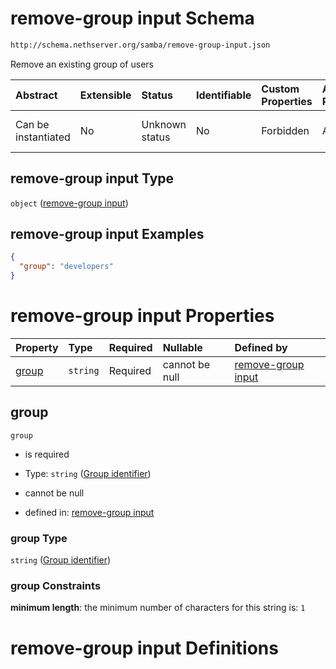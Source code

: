 # remove-group input Schema

```txt
http://schema.nethserver.org/samba/remove-group-input.json
```

Remove an existing group of users

| Abstract            | Extensible | Status         | Identifiable | Custom Properties | Additional Properties | Access Restrictions | Defined In                                                                      |
| :------------------ | :--------- | :------------- | :----------- | :---------------- | :-------------------- | :------------------ | :------------------------------------------------------------------------------ |
| Can be instantiated | No         | Unknown status | No           | Forbidden         | Allowed               | none                | [remove-group-input.json](samba/remove-group-input.json "open original schema") |

## remove-group input Type

`object` ([remove-group input](remove-group-input.md))

## remove-group input Examples

```json
{
  "group": "developers"
}
```

# remove-group input Properties

| Property        | Type     | Required | Nullable       | Defined by                                                                                                                                             |
| :-------------- | :------- | :------- | :------------- | :----------------------------------------------------------------------------------------------------------------------------------------------------- |
| [group](#group) | `string` | Required | cannot be null | [remove-group input](remove-group-input-properties-group-identifier.md "http://schema.nethserver.org/samba/remove-group-input.json#/properties/group") |

## group



`group`

*   is required

*   Type: `string` ([Group identifier](remove-group-input-properties-group-identifier.md))

*   cannot be null

*   defined in: [remove-group input](remove-group-input-properties-group-identifier.md "http://schema.nethserver.org/samba/remove-group-input.json#/properties/group")

### group Type

`string` ([Group identifier](remove-group-input-properties-group-identifier.md))

### group Constraints

**minimum length**: the minimum number of characters for this string is: `1`

# remove-group input Definitions
